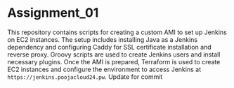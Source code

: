# Assignment_01
This repository contains scripts for creating a custom AMI to set up Jenkins on EC2 instances. The setup includes installing Java as a Jenkins dependency and configuring Caddy for SSL certificate installation and reverse proxy. Groovy scripts are used to create Jenkins users and install necessary plugins. Once the AMI is prepared, Terraform is used to create EC2 instances and configure the environment to access Jenkins at `https://jenkins.poojacloud24.pw`.
Update for commit
